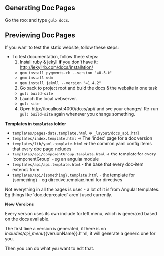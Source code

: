 Generating Doc Pages
-----------------
Go the root and type `gulp docs`.

Previewing Doc Pages
-----------------

If you want to test the static website, follow these steps:

* To test documentation, follow these steps:
  1. Install ruby & jekyll **if** you don't have it: http://jekyllrb.com/docs/installation/
    - `gem install pygments.rb --version "=0.5.0"`
    - `gem install wdm`
    - `gem install jekyll --version "=1.4.2"`
  2. Go back to project root and build the docs & the website in one task
    - `gulp build-site`
  3. Launch the local webserver.
    - `gulp site`
  4. Open http://localhost:4000/docs/api/ and see your changes! Re-run `gulp build-site` again whenever you change something.

**Templates in `templates` folder**

- `templates/pages-data.template.html` => `_layout/docs_api.html`
- `templates/index.template.html` => The 'index' page for a doc version
- `templates/lib/yaml.template.html` => the common yaml config items that every doc page includes
- `templates/api/componentGroup.template.html` => the template for every 'componentGroup' - eg an angular module
- `templates/api/api.template.html` - the base that every doc-item extends from
- `templates/api/{something}.template.html` - the template for {something} - eg directive.template.html for directives

Not everything in all the pages is used - a lot of it is from Angular templates.  Eg things like 'doc.deprecated' aren't used currently.

**New Versions**

Every version uses its own include for left menu, which is generated based on the docs available.

The first time a version is generated, if there is no _includes/api_menu_{{versionName}}.html, it will generate a generic one for you.

Then you can do what you want to edit that.
